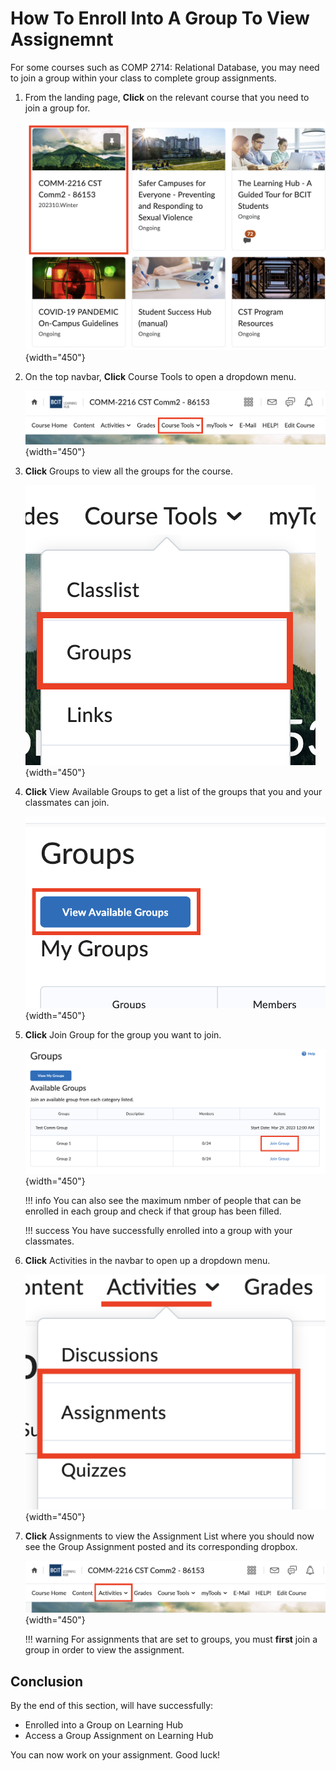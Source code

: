 # How To Enroll Into A Group To View Assignemnt

For some courses such as COMP 2714: Relational Database, you may need to join a group within your class to complete group assignments.

1. From the landing page, **Click** on the relevant course that you need to join a group for.

    ![Selecing a course from the landing page](\photos\enroll-group\course-select.png){width="450"}

2. On the top navbar, **Click** Course Tools to open a dropdown menu.

    ![Selecting Course tools in the navbar](\photos\enroll-group\navbar.png){width="450"}

3. **Click** Groups to view all the groups for the course.

    ![Click Groups in the Dropdown menu](\photos\enroll-group\course-dropdown.png){width="450"}

4. **Click** View Available Groups to get a list of the groups that you and your classmates can join.

    ![Click the View Available Groups button](\photos\enroll-group\view-avail.png){width="450"}

5. **Click** Join Group for the group you want to join.

    ![Click the Join Group button](\photos\enroll-group\join-group.png){width="450"}

    !!! info
        You can also see the maximum nmber of people that can be enrolled in each group and check if that group has been filled.

    !!! success
        You have successfully enrolled into a group with your classmates.
    

6. **Click** Activities in the navbar to open up a dropdown menu.

    ![Click Activiites in the navbar](\photos\enroll-group\activities-dropdown.png){width="450"}

7. **Click** Assignments to view the Assignment List where you should now see the Group Assignment posted and its corresponding dropbox.

    ![Click Assignments in the dropdown menu](\photos\discussion\navbar.png){width="450"}

    !!! warning
        For assignments that are set to groups, you must **first** join a group in order to view the assignment.
  
## Conclusion

By the end of this section, will have successfully:

* Enrolled into a Group on Learning Hub
* Access a Group Assignment on Learning Hub

You can now work on your assignment. Good luck!
